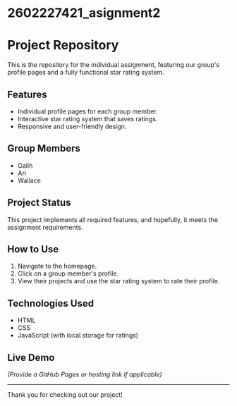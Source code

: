 # 2602227421_asignment2

# Project Repository

This is the repository for the individual assignment, featuring our group's profile pages and a fully functional star rating system.

## Features
- Individual profile pages for each group member.
- Interactive star rating system that saves ratings.
- Responsive and user-friendly design.

## Group Members
- Galih
- Ari
- Wallace

## Project Status
This project implements all required features, and hopefully, it meets the assignment requirements.

## How to Use
1. Navigate to the homepage.
2. Click on a group member's profile.
3. View their projects and use the star rating system to rate their profile.

## Technologies Used
- HTML
- CSS
- JavaScript (with local storage for ratings)

## Live Demo
*(Provide a GitHub Pages or hosting link if applicable)*

---

Thank you for checking out our project!
